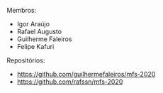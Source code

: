 Membros:
- Igor Araújo
- Rafael Augusto
- Guilherme Faleiros
- Felipe Kafuri

Repositórios:
- https://github.com/guilhermefaleiros/mfs-2020
- https://github.com/rafssn/mfs-2020

